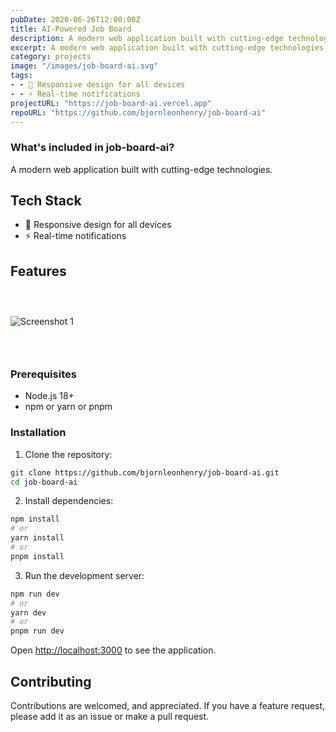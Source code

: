 ```yaml
---
pubDate: 2020-06-26T12:00:00Z
title: AI-Powered Job Board
description: A modern web application built with cutting-edge technologies.
excerpt: A modern web application built with cutting-edge technologies.
category: projects
image: "/images/job-board-ai.svg"
tags:
- - 📱 Responsive design for all devices
- - ⚡ Real-time notifications
projectURL: "https://job-board-ai.vercel.app"
repoURL: "https://github.com/bjornleonhenry/job-board-ai"
---
```


### What's included in job-board-ai?

A modern web application built with cutting-edge technologies.

## Tech Stack

- 📱 Responsive design for all devices
- ⚡ Real-time notifications

## Features

### &nbsp;

![Screenshot 1](/images/job-board-ai-1.webp)

### &nbsp;

### Prerequisites

- Node.js 18+
- npm or yarn or pnpm

### Installation

1. Clone the repository:
```bash
git clone https://github.com/bjornleonhenry/job-board-ai.git
cd job-board-ai
```

2. Install dependencies:
```bash
npm install
# or
yarn install
# or
pnpm install
```

3. Run the development server:
```bash
npm run dev
# or
yarn dev
# or
pnpm run dev
```

Open [http://localhost:3000](http://localhost:3000) to see the application.

## Contributing

Contributions are welcomed, and appreciated. If you have a feature request, please add it as an issue or make a pull request.
